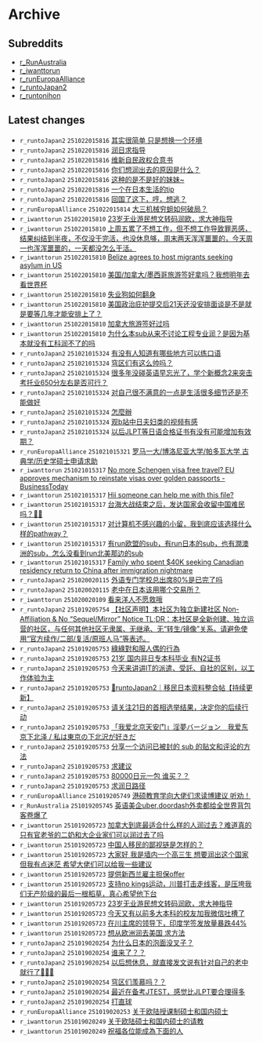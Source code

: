 # Archive

## Subreddits

- [r_RunAustralia](r_RunAustralia/index.md)
- [r_iwanttorun](r_iwanttorun/index.md)
- [r_runEuropaAlliance](r_runEuropaAlliance/index.md)
- [r_runtoJapan2](r_runtoJapan2/index.md)
- [r_runtonihon](r_runtonihon/index.md)

## Latest changes

- `r_runtoJapan2` `251022015816` [其实很简单 只是想换一个环境](posts/r_runtoJapan2/251021151145_1ocfl5l.md)
- `r_runtoJapan2` `251022015816` [润日求指导](posts/r_runtoJapan2/251021162510_1ochj0k.md)
- `r_runtoJapan2` `251022015816` [维新自民政权合意书](posts/r_runtoJapan2/251021090919_1oc81iz.md)
- `r_runtoJapan2` `251022015816` [你们想润出去的原因是什么？](posts/r_runtoJapan2/251021065157_1oc5yk8.md)
- `r_runtoJapan2` `251022015816` [这种的是不是好的妹妹~](posts/r_runtoJapan2/251021081112_1oc761j.md)
- `r_runtoJapan2` `251022015816` [一个在日本生活的tip](posts/r_runtoJapan2/251022000539_1octcq9.md)
- `r_runtoJapan2` `251022015816` [回国了这下，哼，想逃？](posts/r_runtoJapan2/251021150943_1ocfj79.md)
- `r_runEuropaAlliance` `251022015814` [大三机械穷蛆如何破局？](posts/r_runEuropaAlliance/251021065854_1oc62in.md)
- `r_iwanttorun` `251022015810` [23岁无业游民想文转码润欧，求大神指导](posts/r_iwanttorun/251019165850_1oausl7.md)
- `r_iwanttorun` `251022015810` [上周五累了不想工作，但不想工作导致罪恶感，结果纠结到半夜，不仅没干完活，也没休息够，周末两天浑浑噩噩的，今天周一也浑浑噩噩的，一天都没怎么干活。](posts/r_iwanttorun/251021024118_1oc1g3o.md)
- `r_iwanttorun` `251022015810` [Belize agrees to host migrants seeking asylum in US](posts/r_iwanttorun/251021123418_1ocbpp5.md)
- `r_iwanttorun` `251022015810` [美国/加拿大/墨西哥旅游签好拿吗？我想明年去看世界杯](posts/r_iwanttorun/251022004344_1ocu6f1.md)
- `r_iwanttorun` `251022015810` [失业狗如何翻身](posts/r_iwanttorun/251021113920_1ocalb5.md)
- `r_iwanttorun` `251022015810` [美国政治庇护提交后21天还没安排面谈是不是就是要等几年才能安排上了？](posts/r_iwanttorun/251021052404_1oc4iot.md)
- `r_iwanttorun` `251022015810` [加拿大旅游签好过吗](posts/r_iwanttorun/251021175308_1ocjv5s.md)
- `r_iwanttorun` `251022015810` [为什么本sub从来不讨论工程专业润？是因为基本就没有工科润不了的吗](posts/r_iwanttorun/251021221152_1ocqq6w.md)
- `r_runtoJapan2` `251021015324` [有没有人知道有哪些地方可以练口语](posts/r_runtoJapan2/251020090303_1obf4qd.md)
- `r_runtoJapan2` `251021015324` [穹区们有这么帅吗？](posts/r_runtoJapan2/251020161019_1obmmnn.md)
- `r_runtoJapan2` `251021015324` [很多年没碰英语早忘光了，学个新概念2来突击考托业650分左右是否可行？](posts/r_runtoJapan2/251020110537_1obg3ei.md)
- `r_runtoJapan2` `251021015324` [对自己很不满意的一点是生活很多细节还是不能做好](posts/r_runtoJapan2/251020090855_1obf7ro.md)
- `r_runtoJapan2` `251021015324` [怎麼辦](posts/r_runtoJapan2/251020202236_1obsnih.md)
- `r_runtoJapan2` `251021015324` [观b站中日夫妇类的视频有感](posts/r_runtoJapan2/251020144416_1obkrjj.md)
- `r_runtoJapan2` `251021015324` [以后JLPT等日语合格证书有没有可能增加有效期？](posts/r_runtoJapan2/251021003509_1obyr9q.md)
- `r_runEuropaAlliance` `251021015321` [罗马一大/博洛尼亚大学/帕多瓦大学  古典学/历史学硕士申请求助](posts/r_runEuropaAlliance/251020081539_1obeewl.md)
- `r_iwanttorun` `251021015317` [No more Schengen visa free travel? EU approves mechanism to reinstate visas over golden passports - BusinessToday](posts/r_iwanttorun/251020151028_1oblc36.md)
- `r_iwanttorun` `251021015317` [Hii someone can help me with this file?](posts/r_iwanttorun/251020064043_1obcuf7.md)
- `r_iwanttorun` `251021015317` [台海大战结束之后，发达国家会收留中国难民吗？🙏🏻](posts/r_iwanttorun/251020080200_1obe6es.md)
- `r_iwanttorun` `251021015317` [对计算机不感兴趣的小留，我到底应该选择什么样的pathway？](posts/r_iwanttorun/251020205856_1obtmt7.md)
- `r_iwanttorun` `251021015317` [有run欧盟的sub，有run日本的sub，也有潤澳洲的sub，怎么没看到run北美那边的sub](posts/r_iwanttorun/251020091633_1obfbxi.md)
- `r_iwanttorun` `251021015317` [Family who spent $40K seeking Canadian residency return to China after immigration nightmare](posts/r_iwanttorun/251020183402_1obpqgq.md)
- `r_runtoJapan2` `251020020115` [外语专门学校总出席80%是已完了吗](posts/r_runtoJapan2/251020011742_1ob6u0l.md)
- `r_runtoJapan2` `251020020115` [老中在日本该用哪个交易所？](posts/r_runtoJapan2/251019232629_1ob4fto.md)
- `r_iwanttorun` `251020020109` [看来洋人不愿救哦](posts/r_iwanttorun/251019230113_1ob3vlb.md)
- `r_runtoJapan2` `251019205754` [【社区声明】本社区为独立新建社区 Non-Affiliation & No “Sequel/Mirror” Notice       TL;DR：本社区是全新创建、独立运营的社区，与任何其他社区无隶属、无继承、无“转生/镜像”关系。请避免使用“官方续作/二部/复活/原班人马”等表述。](posts/r_runtoJapan2/250930073117_1nu6u3k.md)
- `r_runtoJapan2` `251019205753` [綠綠對和服人偶的行為](posts/r_runtoJapan2/251019152609_1oasfxn.md)
- `r_runtoJapan2` `251019205753` [21岁 国内非日专本科毕业 有N2证书](posts/r_runtoJapan2/251019040516_1oag3tf.md)
- `r_runtoJapan2` `251019205753` [今天来讲讲IT的派遣、受託、自社的区别，以工作体验为主](posts/r_runtoJapan2/251019081219_1oak5mt.md)
- `r_runtoJapan2` `251019205753` [🗾runtoJapan2｜移民日本资料整合帖【持续更新】](posts/r_runtoJapan2/251017080419_1o8vf4l.md)
- `r_runtoJapan2` `251019205753` [请关注21日的首相选举结果，决定你的后续行动](posts/r_runtoJapan2/251019133202_1oapqfl.md)
- `r_runtoJapan2` `251019205753` [「我爱北京天安门」淫夢バージョン　我爱东京下北泽 / 私は東京の下北沢が好きだ](posts/r_runtoJapan2/251019080202_1oak011.md)
- `r_runtoJapan2` `251019205753` [分享一个访问已被封的 sub 的贴文和评论的方法](posts/r_runtoJapan2/251019201646_1oazwgj.md)
- `r_runtoJapan2` `251019205753` [求建议](posts/r_runtoJapan2/251019082538_1oakcy1.md)
- `r_runtoJapan2` `251019205753` [80000日元一包 谁买？？](posts/r_runtoJapan2/251019065756_1oaizyb.md)
- `r_runtoJapan2` `251019205753` [求润日路径](posts/r_runtoJapan2/251009023232_1o1ukgj.md)
- `r_runEuropaAlliance` `251019205749` [港硕教育学向大佬们求读博建议 听劝！](posts/r_runEuropaAlliance/251019114226_1oanipf.md)
- `r_RunAustralia` `251019205745` [英语美企uber,doordash外卖都给全世界背包客卷爆了](posts/r_RunAustralia/251019140417_1oaqgnh.md)
- `r_iwanttorun` `251019205723` [加拿大到底最适合什么样的人润过去？难道真的只有官老爷的二奶和大企业家们可以润过去了吗](posts/r_iwanttorun/251004002719_1nxfttu.md)
- `r_iwanttorun` `251019205723` [中国人移民的鄙视链是怎样的？](posts/r_iwanttorun/251019075429_1oajvr1.md)
- `r_iwanttorun` `251019205723` [大家好 我是墙内一个高三生 想要润出这个国家 但我有点迷茫 希望大佬们可以给我一些建议](posts/r_iwanttorun/251019201522_1oazv4o.md)
- `r_iwanttorun` `251019205723` [提供新西兰雇主担保offer](posts/r_iwanttorun/251019164356_1oauezy.md)
- `r_iwanttorun` `251019205723` [支持no kings运动，川普打击走线客，是压垮我们无产阶级的最后一根稻草，真心希望他下台](posts/r_iwanttorun/251019131328_1oapbxv.md)
- `r_iwanttorun` `251019205723` [23岁无业游民想文转码润欧，求大神指导](posts/r_iwanttorun/251019165850_1oausl7.md)
- `r_iwanttorun` `251019205723` [今天又有以前多大本科的校友加我微信吐槽了](posts/r_iwanttorun/251019054208_1oahrth.md)
- `r_iwanttorun` `251019205723` [在川主席的领导下，印度学签发放量暴跌44%](posts/r_iwanttorun/251011000757_1o3h9ne.md)
- `r_iwanttorun` `251019205723` [想从欧洲润去美国 求方法](posts/r_iwanttorun/251019124902_1oaot1x.md)
- `r_runtoJapan2` `251019020254` [为什么日本的泡面没叉子？](posts/r_runtoJapan2/251018080048_1o9pz7n.md)
- `r_runtoJapan2` `251019020254` [谁来了？？](posts/r_runtoJapan2/251018152310_1o9ynic.md)
- `r_runtoJapan2` `251019020254` [以后想休息，就直接发文说有针对自己的老中就行了🏃🏻‍♂️](posts/r_runtoJapan2/251018064933_1o9ou63.md)
- `r_runtoJapan2` `251019020254` [穹区们羡慕吗？？](posts/r_runtoJapan2/251018061658_1o9ob3h.md)
- `r_runtoJapan2` `251019020254` [最近在备考JTEST，感觉比JLPT要合理得多](posts/r_runtoJapan2/251018111723_1o9t40m.md)
- `r_runtoJapan2` `251019020254` [打直球](posts/r_runtoJapan2/251018051050_1o9n75r.md)
- `r_runEuropaAlliance` `251019020253` [关于欧陆授课制硕士和国内硕士](posts/r_runEuropaAlliance/251018134109_1o9w4sk.md)
- `r_iwanttorun` `251019020249` [关于欧陆硕士和国内硕士的请教](posts/r_iwanttorun/251018133624_1o9w0mu.md)
- `r_iwanttorun` `251019020249` [祝福各位能成為下面的人](posts/r_iwanttorun/251018230631_1oaa7qn.md)
